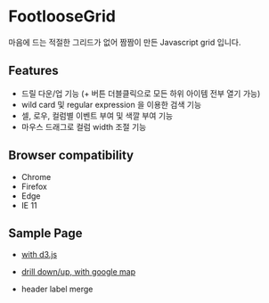 # FootlooseGrid
마음에 드는 적절한 그리드가 없어 짬짬이 만든 Javascript grid 입니다.

## Features
* 드릴 다운/업 기능 (+ 버튼 더블클릭으로 모든 하위 아이템 전부 열기 가능)
* wild card 및 regular expression 을 이용한 검색 기능
* 셀, 로우, 컬럼별 이벤트 부여 및 색깔 부여 기능
* 마우스 드래그로 컬럼 width 조절 기능

## Browser compatibility
* Chrome
* Firefox
* Edge
* IE 11

## Sample Page
* [with d3.js](https://johngrib.github.io/article/2016/20160128_inbody.html)
* [drill down/up, with google map](https://johngrib.github.io/article/2016/20160201_addresstest.html)

* header label merge
